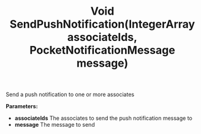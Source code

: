 ﻿---
uid: crmscript_ref_NSPocketAgent_SendPushNotification
title: Void SendPushNotification(IntegerArray associateIds, PocketNotificationMessage message)
intellisense: NSPocketAgent.SendPushNotification
keywords: NSPocketAgent, SendPushNotification
so.topic: reference
---

Send a push notification to one or more associates

**Parameters:**
 - **associateIds** The associates to send the push notification message to
 - **message** The message to send
